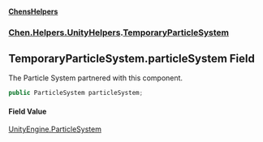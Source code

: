 #### [ChensHelpers](index 'index')
### [Chen.Helpers.UnityHelpers](Chen_Helpers_UnityHelpers 'Chen.Helpers.UnityHelpers').[TemporaryParticleSystem](Chen_Helpers_UnityHelpers_TemporaryParticleSystem 'Chen.Helpers.UnityHelpers.TemporaryParticleSystem')
## TemporaryParticleSystem.particleSystem Field
The Particle System partnered with this component.  
```csharp
public ParticleSystem particleSystem;
```
#### Field Value
[UnityEngine.ParticleSystem](https://docs.microsoft.com/en-us/dotnet/api/UnityEngine.ParticleSystem 'UnityEngine.ParticleSystem')
